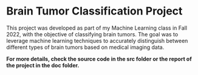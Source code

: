 # Brain Tumor Classification Project

This project was developed as part of my Machine Learning class in Fall 2022, with the objective of classifying brain tumors. The goal was to leverage machine learning techniques to accurately distinguish between different types of brain tumors based on medical imaging data.

**For more details, check the source code in the src folder or the report of the project in the doc folder.**


